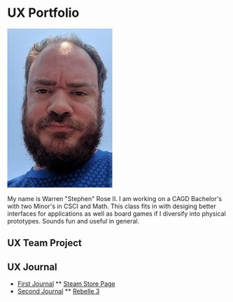 # UX Portfolio
![Image of Warren Rose II, with beard and blue shirt](assets/WR_Blue.jpg)

My name is Warren "Stephen" Rose II.  I am working on a CAGD Bachelor's with two Minor's in CSCI and Math.  This class fits in with desiging better interfaces for applications as well as board games if I diversify into physical prototypes.  Sounds fun  and useful in general.

## UX Team Project


## UX Journal

* [First Journal](journal-01/README.md)
** [Steam Store Page](https://store.steampowered.com/)
* [Second Journal](journal-02/README.md)
** [Rebelle 3](https://www.escapemotions.com/products/rebelle/)
